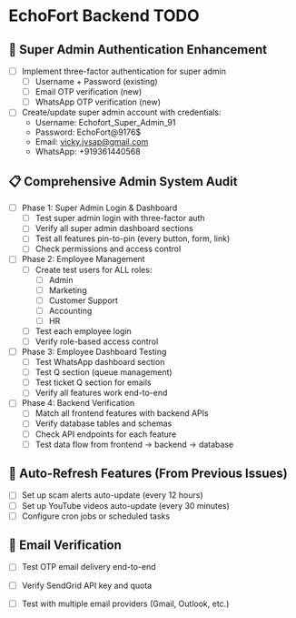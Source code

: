 # EchoFort Backend TODO

## 🔐 Super Admin Authentication Enhancement
- [ ] Implement three-factor authentication for super admin
  - [ ] Username + Password (existing)
  - [ ] Email OTP verification (new)
  - [ ] WhatsApp OTP verification (new)
- [ ] Create/update super admin account with credentials:
  - Username: Echofort_Super_Admin_91
  - Password: EchoFort@9176$
  - Email: vicky.jvsap@gmail.com
  - WhatsApp: +919361440568

## 📋 Comprehensive Admin System Audit
- [ ] Phase 1: Super Admin Login & Dashboard
  - [ ] Test super admin login with three-factor auth
  - [ ] Verify all super admin dashboard sections
  - [ ] Test all features pin-to-pin (every button, form, link)
  - [ ] Check permissions and access control

- [ ] Phase 2: Employee Management
  - [ ] Create test users for ALL roles:
    - [ ] Admin
    - [ ] Marketing
    - [ ] Customer Support
    - [ ] Accounting
    - [ ] HR
  - [ ] Test each employee login
  - [ ] Verify role-based access control

- [ ] Phase 3: Employee Dashboard Testing
  - [ ] Test WhatsApp dashboard section
  - [ ] Test Q section (queue management)
  - [ ] Test ticket Q section for emails
  - [ ] Verify all features work end-to-end

- [ ] Phase 4: Backend Verification
  - [ ] Match all frontend features with backend APIs
  - [ ] Verify database tables and schemas
  - [ ] Check API endpoints for each feature
  - [ ] Test data flow from frontend → backend → database

## 🔄 Auto-Refresh Features (From Previous Issues)
- [ ] Set up scam alerts auto-update (every 12 hours)
- [ ] Set up YouTube videos auto-update (every 30 minutes)
- [ ] Configure cron jobs or scheduled tasks

## 📧 Email Verification
- [ ] Test OTP email delivery end-to-end
- [ ] Verify SendGrid API key and quota
- [ ] Test with multiple email providers (Gmail, Outlook, etc.)

